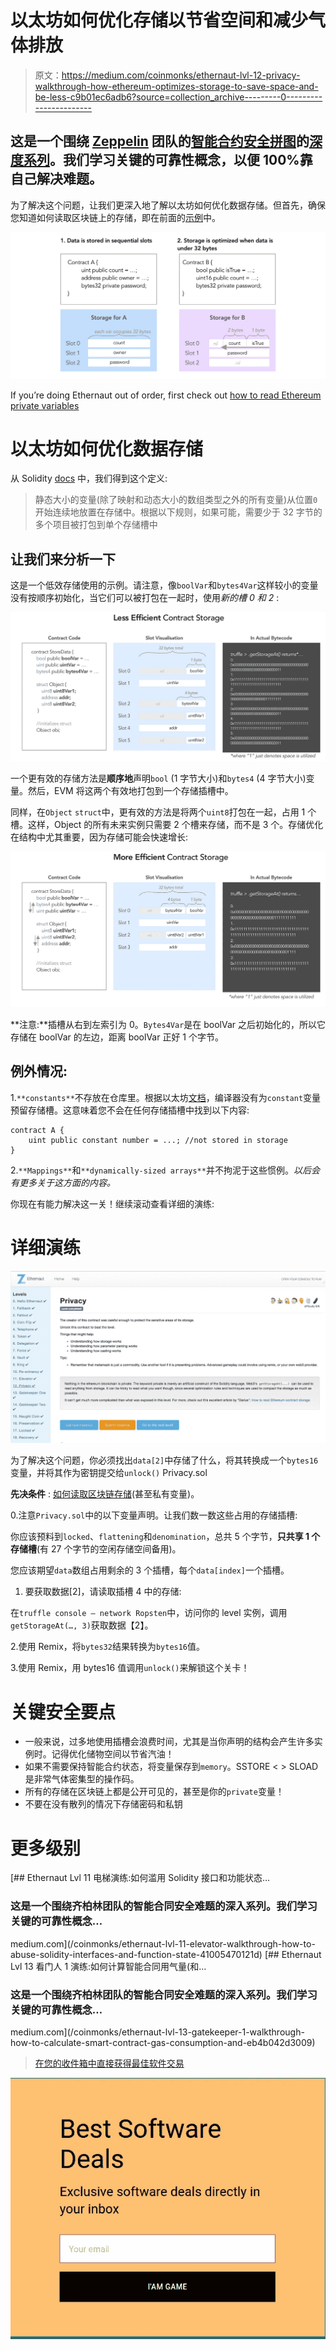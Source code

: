 # 以太坊如何优化存储以节省空间和减少气体排放

> 原文：<https://medium.com/coinmonks/ethernaut-lvl-12-privacy-walkthrough-how-ethereum-optimizes-storage-to-save-space-and-be-less-c9b01ec6adb6?source=collection_archive---------0----------------------->

## 这是一个围绕 [Zeppelin](https://openzeppelin.org/) 团队的[智能合约安全拼图](https://ethernaut.zeppelin.solutions/)的[深度系列](/@nicolezhu)。我们学习关键的可靠性概念，以便 100%靠自己解决难题。

为了解决这个问题，让我们更深入地了解以太坊如何优化数据存储。但首先，确保您知道如何读取区块链上的存储，即在前面的[示例](/coinmonks/how-to-read-private-variables-in-contract-storage-with-truffle-ethernaut-lvl-8-walkthrough-b2382741da9f)中。

![](img/74e628c6b6d38d6b0b8bed2e5a32e553.png)

If you’re doing Ethernaut out of order, first check out [how to read Ethereum private variables](/coinmonks/how-to-read-private-variables-in-contract-storage-with-truffle-ethernaut-lvl-8-walkthrough-b2382741da9f)

# 以太坊如何优化数据存储

从 Solidity [docs](https://solidity.readthedocs.io/en/v0.4.24/miscellaneous.html) 中，我们得到这个定义:

> 静态大小的变量(除了映射和动态大小的数组类型之外的所有变量)从位置`0`开始连续地放置在存储中。根据以下规则，如果可能，需要少于 32 字节的多个项目被打包到单个存储槽中

## 让我们来分析一下

这是一个低效存储使用的示例。请注意，像`boolVar`和`bytes4Var`这样较小的变量没有按顺序初始化，当它们可以被打包在一起时，使用*新的槽 0 和 2* :

![](img/a970810c1bf7250624e3f123eee4cc96.png)

一个更有效的存储方法是**顺序地**声明`bool` (1 字节大小)和`bytes4` (4 字节大小)变量。然后，EVM 将这两个有效地打包到一个存储插槽中。

同样，在`Object` `struct`中，更有效的方法是将两个`uint8`打包在一起，占用 1 个槽。这样，Object 的所有未来实例只需要 2 个槽来存储，而不是 3 个。存储优化在结构中尤其重要，因为存储可能会快速增长:

![](img/a6d6ad4ea5fcafc0c6f660657c0ce18a.png)

**注意:**插槽从右到左索引为 0。`Bytes4Var`是在 boolVar 之后初始化的，所以它存储在 boolVar 的左边，距离 boolVar 正好 1 个字节。

## 例外情况:

1.`**constants**`不存放在仓库里。根据以太坊[文档](https://solidity.readthedocs.io/en/latest/contracts.html#constants)，编译器没有为`constant`变量预留存储槽。这意味着您不会在任何存储插槽中找到以下内容:

```
contract A {
    uint public constant number = ...; //not stored in storage
}
```

2.`**Mappings**`和`**dynamically-sized arrays**`并不拘泥于这些惯例。*以后会有更多关于这方面的内容。*

你现在有能力解决这一关！继续滚动查看详细的演练:

# 详细演练

![](img/96820fe70e334b603c9b318271fda31d.png)

为了解决这个问题，你必须找出`data[2]`中存储了什么，将其转换成一个`bytes16`变量，并将其作为密钥提交给`unlock()` Privacy.sol

**先决条件** : [如何读取区块链存储](/coinmonks/how-to-read-private-variables-in-contract-storage-with-truffle-ethernaut-lvl-8-walkthrough-b2382741da9f)(甚至私有变量)。

0.注意`Privacy.sol`中的以下变量声明。让我们数一数这些占用的存储插槽:

你应该预料到`locked`、`flattening`和`denomination`，总共 5 个字节，**只共享 1 个存储槽**(有 27 个字节的空闲存储空间备用)。

您应该期望`data`数组占用剩余的 3 个插槽，每个`data[index]`一个插槽。

1.  要获取数据[2]，请读取插槽 4 中的存储:

在`truffle console — network Ropsten`中，访问你的 level 实例，调用`getStorageAt(…, 3)`获取数据【2】。

2.使用 Remix，将`bytes32`结果转换为`bytes16`值。

3.使用 Remix，用 bytes16 值调用`unlock()`来解锁这个关卡！

# 关键安全要点

*   一般来说，过多地使用插槽会浪费时间，尤其是当你声明的结构会产生许多实例时。记得优化储物空间以节省汽油！
*   如果不需要保持智能合约状态，将变量保存到`memory`。SSTORE < > SLOAD 是非常气体密集型的操作码。
*   所有的存储在区块链上都是公开可见的，甚至是你的`private`变量！
*   不要在没有散列的情况下存储密码和私钥

# 更多级别

[](/coinmonks/ethernaut-lvl-11-elevator-walkthrough-how-to-abuse-solidity-interfaces-and-function-state-41005470121d) [## Ethernaut Lvl 11 电梯演练:如何滥用 Solidity 接口和功能状态…

### 这是一个围绕齐柏林团队的智能合同安全难题的深入系列。我们学习关键的可靠性概念…

medium.com](/coinmonks/ethernaut-lvl-11-elevator-walkthrough-how-to-abuse-solidity-interfaces-and-function-state-41005470121d) [](/coinmonks/ethernaut-lvl-13-gatekeeper-1-walkthrough-how-to-calculate-smart-contract-gas-consumption-and-eb4b042d3009) [## Ethernaut Lvl 13 看门人 1 演练:如何计算智能合同用气量(和…

### 这是一个围绕齐柏林团队的智能合同安全难题的深入系列。我们学习关键的可靠性概念…

medium.com](/coinmonks/ethernaut-lvl-13-gatekeeper-1-walkthrough-how-to-calculate-smart-contract-gas-consumption-and-eb4b042d3009) 

> [在您的收件箱中直接获得最佳软件交易](https://coincodecap.com/?utm_source=coinmonks)

[![](img/7c0b3dfdcbfea594cc0ae7d4f9bf6fcb.png)](https://coincodecap.com/?utm_source=coinmonks)